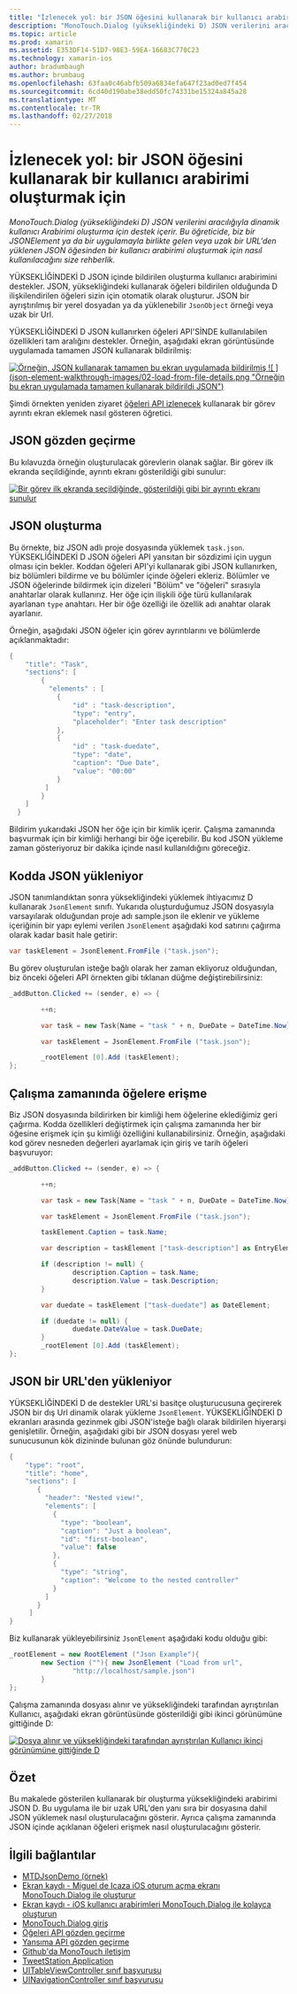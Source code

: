 ```yaml
---
title: "İzlenecek yol: bir JSON öğesini kullanarak bir kullanıcı arabirimi oluşturmak için"
description: "MonoTouch.Dialog (yüksekliğindeki D) JSON verilerini aracılığıyla dinamik kullanıcı Arabirimi oluşturma için destek içerir. Bu öğreticide, biz bir JSONElement ya da bir uygulamayla birlikte gelen veya uzak bir URL'den yüklenen JSON öğesinden bir kullanıcı arabirimi oluşturmak için nasıl kullanılacağını size rehberlik."
ms.topic: article
ms.prod: xamarin
ms.assetid: E353DF14-51D7-98E3-59EA-16683C770C23
ms.technology: xamarin-ios
author: bradumbaugh
ms.author: brumbaug
ms.openlocfilehash: 63faa0c46abfb509a6834efa647f23ad0ed7f454
ms.sourcegitcommit: 6cd40d190abe38edd50fc74331be15324a845a28
ms.translationtype: MT
ms.contentlocale: tr-TR
ms.lasthandoff: 02/27/2018
---
```

# <a name="walkthrough-using-a-json-element-to-create-a-user-interface"></a>İzlenecek yol: bir JSON öğesini kullanarak bir kullanıcı arabirimi oluşturmak için

_MonoTouch.Dialog (yüksekliğindeki D) JSON verilerini aracılığıyla dinamik kullanıcı Arabirimi oluşturma için destek içerir. Bu öğreticide, biz bir JSONElement ya da bir uygulamayla birlikte gelen veya uzak bir URL'den yüklenen JSON öğesinden bir kullanıcı arabirimi oluşturmak için nasıl kullanılacağını size rehberlik._


YÜKSEKLİĞİNDEKİ D JSON içinde bildirilen oluşturma kullanıcı arabirimini destekler. JSON, yüksekliğindeki kullanarak öğeleri bildirilen olduğunda D ilişkilendirilen öğeleri sizin için otomatik olarak oluşturur. JSON bir ayrıştırılmış bir yerel dosyadan ya da yüklenebilir `JsonObject` örneği veya uzak bir Url.

YÜKSEKLİĞİNDEKİ D JSON kullanırken öğeleri API'SİNDE kullanılabilen özellikleri tam aralığını destekler. Örneğin, aşağıdaki ekran görüntüsünde uygulamada tamamen JSON kullanarak bildirilmiş:

[ ![](json-element-walkthrough-images/01-load-from-file.png "Örneğin, JSON kullanarak tamamen bu ekran uygulamada bildirilmiş") ](json-element-walkthrough-images/01-load-from-file.png) [ ![ ] (json-element-walkthrough-images/02-load-from-file-details.png "Örneğin bu ekran uygulamada tamamen kullanarak bildirildi JSON")](json-element-walkthrough-images/02-load-from-file-details.png)

Şimdi örnekten yeniden ziyaret [öğeleri API izlenecek](~/ios/user-interface/monotouch.dialog/elements-api-walkthrough.md) kullanarak bir görev ayrıntı ekran eklemek nasıl gösteren öğretici.

## <a name="json-walkthrough"></a>JSON gözden geçirme

Bu kılavuzda örneğin oluşturulacak görevlerin olanak sağlar. Bir görev ilk ekranda seçildiğinde, ayrıntı ekranı gösterildiği gibi sunulur:

 [ ![](json-element-walkthrough-images/03-task-list.png "Bir görev ilk ekranda seçildiğinde, gösterildiği gibi bir ayrıntı ekranı sunulur")](json-element-walkthrough-images/03-task-list.png)

## <a name="creating-the-json"></a>JSON oluşturma

Bu örnekte, biz JSON adlı proje dosyasında yüklemek `task.json`. YÜKSEKLİĞİNDEKİ D JSON öğeleri API yansıtan bir sözdizimi için uygun olması için bekler. Koddan öğeleri API'yi kullanarak gibi JSON kullanırken, biz bölümleri bildirme ve bu bölümler içinde öğeleri ekleriz. Bölümler ve JSON öğelerinde bildirmek için dizeleri "Bölüm" ve "öğeleri" sırasıyla anahtarlar olarak kullanırız. Her öğe için ilişkili öğe türü kullanılarak ayarlanan `type` anahtarı. Her bir öğe özelliği ile özellik adı anahtar olarak ayarlanır.

Örneğin, aşağıdaki JSON öğeler için görev ayrıntılarını ve bölümlerde açıklanmaktadır:

```csharp
{
    "title": "Task",
    "sections": [
        {
          "elements" : [
            {
                "id" : "task-description",
                "type": "entry",
                "placeholder": "Enter task description"
            },
            {
                "id" : "task-duedate",
                "type": "date",
                "caption": "Due Date",
                "value": "00:00"
            }
         ]
        }
    ]
  }
```

Bildirim yukarıdaki JSON her öğe için bir kimlik içerir. Çalışma zamanında başvurmak için bir kimliği herhangi bir öğe içerebilir. Bu kod JSON yükleme zaman gösteriyoruz bir dakika içinde nasıl kullanıldığını göreceğiz.

 <a name="Loading_the_JSON_in_Code" />


## <a name="loading-the-json-in-code"></a>Kodda JSON yükleniyor

JSON tanımlandıktan sonra yüksekliğindeki yüklemek ihtiyacımız D kullanarak `JsonElement` sınıfı. Yukarıda oluşturduğumuz JSON dosyasıyla varsayılarak olduğundan proje adı sample.json ile eklenir ve yükleme içeriğinin bir yapı eylemi verilen `JsonElement` aşağıdaki kod satırını çağırma olarak kadar basit hale getirir:

```csharp
var taskElement = JsonElement.FromFile ("task.json");
```

Bu görev oluşturulan isteğe bağlı olarak her zaman ekliyoruz olduğundan, biz önceki öğeleri API örnekten gibi tıklanan düğme değiştirebilirsiniz:

```csharp
_addButton.Clicked += (sender, e) => {

        ++n;

        var task = new Task{Name = "task " + n, DueDate = DateTime.Now};

        var taskElement = JsonElement.FromFile ("task.json");

        _rootElement [0].Add (taskElement);
};
```

 <a name="Accessing_Elements_at_Runtime" />


## <a name="accessing-elements-at-runtime"></a>Çalışma zamanında öğelere erişme

Biz JSON dosyasında bildirirken bir kimliği hem öğelerine eklediğimiz geri çağırma. Kodda özellikleri değiştirmek için çalışma zamanında her bir öğesine erişmek için şu kimliği özelliğini kullanabilirsiniz. Örneğin, aşağıdaki kod görev nesneden değerleri ayarlamak için giriş ve tarih öğeleri başvuruyor:

```csharp
_addButton.Clicked += (sender, e) => {

        ++n;

        var task = new Task{Name = "task " + n, DueDate = DateTime.Now};

        var taskElement = JsonElement.FromFile ("task.json");

        taskElement.Caption = task.Name;

        var description = taskElement ["task-description"] as EntryElement;

        if (description != null) {
                description.Caption = task.Name;
                description.Value = task.Description;       
        }

        var duedate = taskElement ["task-duedate"] as DateElement;

        if (duedate != null) {                
                duedate.DateValue = task.DueDate;
        }
        _rootElement [0].Add (taskElement);
};
```

 <a name="Loading_JSON_from_a_Url" />


## <a name="loading-json-from-a-url"></a>JSON bir URL'den yükleniyor

YÜKSEKLİĞİNDEKİ D de destekler URL'si basitçe oluşturucusuna geçirerek JSON bir dış Url dinamik olarak yükleme `JsonElement`. YÜKSEKLİĞİNDEKİ D ekranları arasında gezinmek gibi JSON'isteğe bağlı olarak bildirilen hiyerarşi genişletilir. Örneğin, aşağıdaki gibi bir JSON dosyası yerel web sunucusunun kök dizininde bulunan göz önünde bulundurun:

```csharp
{
    "type": "root",
    "title": "home",
    "sections": [
       {
         "header": "Nested view!",
         "elements": [
           {
             "type": "boolean",
             "caption": "Just a boolean",
             "id": "first-boolean",
             "value": false
           },
           {
             "type": "string",
             "caption": "Welcome to the nested controller"
           }
         ]
       }
     ]
}
```

Biz kullanarak yükleyebilirsiniz `JsonElement` aşağıdaki kodu olduğu gibi:

```csharp
_rootElement = new RootElement ("Json Example"){
        new Section (""){ new JsonElement ("Load from url",
                "http://localhost/sample.json")
        }
};
```

Çalışma zamanında dosyası alınır ve yüksekliğindeki tarafından ayrıştırılan Kullanıcı, aşağıdaki ekran görüntüsünde gösterildiği gibi ikinci görünümüne gittiğinde D:

 [ ![](json-element-walkthrough-images/04-json-web-example.png "Dosya alınır ve yüksekliğindeki tarafından ayrıştırılan Kullanıcı ikinci görünümüne gittiğinde D")](json-element-walkthrough-images/04-json-web-example.png)

 <a name="Summary" />


## <a name="summary"></a>Özet

Bu makalede gösterilen kullanarak bir oluşturma yüksekliğindeki arabirimi JSON D. Bu uygulama ile bir uzak URL'den yanı sıra bir dosyasına dahil JSON yüklemek nasıl oluşturulacağını gösterir. Ayrıca çalışma zamanında JSON içinde açıklanan öğeleri erişmek nasıl oluşturulacağını gösterir.


## <a name="related-links"></a>İlgili bağlantılar

- [MTDJsonDemo (örnek)](https://developer.xamarin.com/samples/MTDJsonDemo/)
- [Ekran kaydı - Miguel de Icaza iOS oturum açma ekranı MonoTouch.Dialog ile oluşturur](http://youtu.be/3butqB1EG0c)
- [Ekran kaydı - iOS kullanıcı arabirimleri MonoTouch.Dialog ile kolayca oluşturun](http://youtu.be/j7OC5r8ZkYg)
- [MonoTouch.Dialog giriş](~/ios/user-interface/monotouch.dialog/index.md)
- [Öğeleri API gözden geçirme](~/ios/user-interface/monotouch.dialog/elements-api-walkthrough.md)
- [Yansıma API gözden geçirme](~/ios/user-interface/monotouch.dialog/reflection-api-walkthrough.md)
- [Github'da MonoTouch iletişim](https://github.com/migueldeicaza/MonoTouch.Dialog)
- [TweetStation Application](https://github.com/migueldeicaza/TweetStation)
- [UITableViewController sınıf başvurusu](http://developer.apple.com/library/ios/#DOCUMENTATION/UIKit/Reference/UITableViewController_Class/Reference/Reference.html)
- [UINavigationController sınıf başvurusu](http://developer.apple.com/library/ios/#documentation/UIKit/Reference/UINavigationController_Class/Reference/Reference.html)
